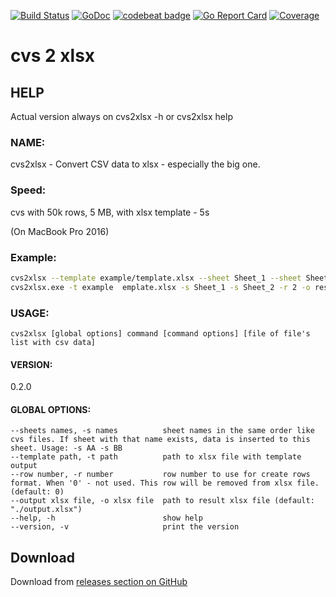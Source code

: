 

[![Build Status](https://travis-ci.org/mentax/cvs2xlsx.svg?branch=master)](https://travis-ci.org/mentax/cvs2xlsx)
[![GoDoc](https://godoc.org/github.com/mentax/cvs2xlsx?status.svg)](https://godoc.org/github.com/mentax/cvs2xlsx)
[![codebeat badge](https://codebeat.co/badges/042f1764-a799-4a7d-abd3-80664e7ce257)](https://codebeat.co/projects/github-com-mentax-cvs2xlsx-master)
[![Go Report Card](https://goreportcard.com/badge/github.com/mentax/cvs2xlsx)](https://goreportcard.com/report/github.com/mentax/cvs2xlsx)
[![Coverage](https://gocover.io/_badge/github.com/mentax/cvs2xlsx)](http://gocover.io/github.com/mentax/cvs2xlsx)

# cvs 2 xlsx

## HELP 
  Actual version always on  cvs2xlsx -h or cvs2xlsx help

### NAME:
   cvs2xlsx - Convert CSV data to xlsx - especially the big one. 
   
### Speed: 
   
   cvs with 50k rows, 5 MB, with xlsx template - 5s
   
   
   (On MacBook Pro 2016) 

### Example: 

```bash
cvs2xlsx --template example/template.xlsx --sheet Sheet_1 --sheet Sheet_2 --row 2 --output result.xlsx data.csv data2.csv 
cvs2xlsx.exe -t example  emplate.xlsx -s Sheet_1 -s Sheet_2 -r 2 -o result.xlsx data.csv data2.csv 
```

### USAGE:

    cvs2xlsx [global options] command [command options] [file of file's list with csv data]

#### VERSION:
   0.2.0
  
#### GLOBAL OPTIONS:

```
--sheets names, -s names          sheet names in the same order like cvs files. If sheet with that name exists, data is inserted to this sheet. Usage: -s AA -s BB
--template path, -t path          path to xlsx file with template output
--row number, -r number           row number to use for create rows format. When '0' - not used. This row will be removed from xlsx file. (default: 0)
--output xlsx file, -o xlsx file  path to result xlsx file (default: "./output.xlsx")
--help, -h                        show help
--version, -v                     print the version
```   
   
   
## Download

Download from [releases section on GitHub](https://github.com/mentax/cvs2xlsx/releases)   